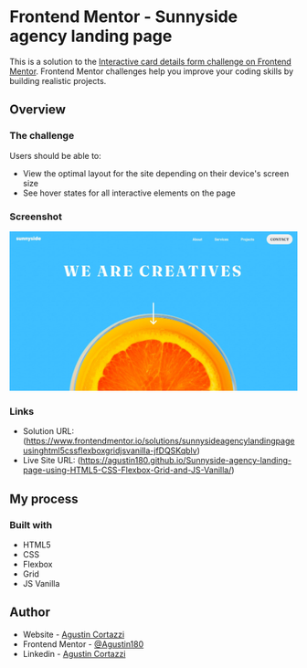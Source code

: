 # Frontend Mentor - Sunnyside agency landing page

This is a solution to the [Interactive card details form challenge on Frontend Mentor](https://www.frontendmentor.io/challenges/sunnyside-agency-landing-page-7yVs3B6ef). Frontend Mentor challenges help you improve your coding skills by building realistic projects. 

## Overview

### The challenge

Users should be able to:

- View the optimal layout for the site depending on their device's screen size
- See hover states for all interactive elements on the page

### Screenshot

![](./screenshot.jpg)

### Links

- Solution URL: (https://www.frontendmentor.io/solutions/sunnysideagencylandingpageusinghtml5cssflexboxgridjsvanilla-jfDQSKqblv)
- Live Site URL: (https://agustin180.github.io/Sunnyside-agency-landing-page-using-HTML5-CSS-Flexbox-Grid-and-JS-Vanilla/)

## My process

### Built with

- HTML5
- CSS
- Flexbox
- Grid
- JS Vanilla

## Author

- Website - [Agustin Cortazzi](https://agustin180.github.io/Portfolio/)
- Frontend Mentor - [@Agustin180](https://www.frontendmentor.io/profile/Agustin180)
- Linkedin - [Agustin Cortazzi](https://www.linkedin.com/in/agustin-cortazzi-913196211/)
